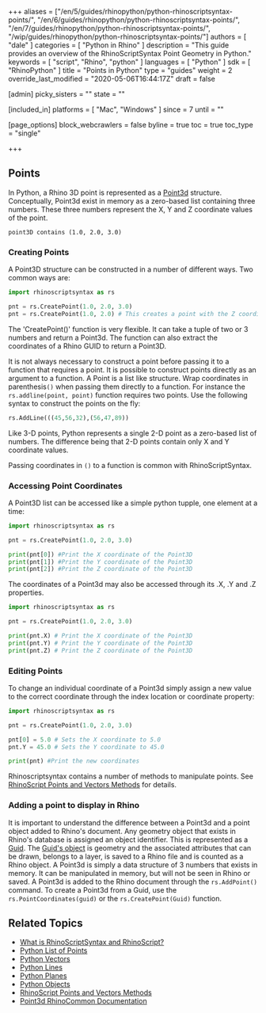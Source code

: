 +++
aliases = ["/en/5/guides/rhinopython/python-rhinoscriptsyntax-points/", "/en/6/guides/rhinopython/python-rhinoscriptsyntax-points/", "/en/7/guides/rhinopython/python-rhinoscriptsyntax-points/", "/wip/guides/rhinopython/python-rhinoscriptsyntax-points/"]
authors = [ "dale" ]
categories = [ "Python in Rhino" ]
description = "This guide provides an overview of the RhinoScriptSyntax Point Geometry in Python."
keywords = [ "script", "Rhino", "python" ]
languages = [ "Python" ]
sdk = [ "RhinoPython" ]
title = "Points in Python"
type = "guides"
weight = 2
override_last_modified = "2020-05-06T16:44:17Z"
draft = false

[admin]
picky_sisters = ""
state = ""

[included_in]
platforms = [ "Mac", "Windows" ]
since = 7
until = ""

[page_options]
block_webcrawlers = false
byline = true
toc = true
toc_type = "single"

+++

## Points

In Python, a Rhino 3D point is represented as a [Point3d](http://developer.rhino3d.com/api/RhinoCommon/html/T_Rhino_Geometry_Point3d.htm) structure. Conceptually, Point3d exist in memory as a zero-based list containing three numbers.  These three numbers represent the X, Y and Z coordinate values of the point.

```
point3D contains (1.0, 2.0, 3.0)  
```

### Creating Points

A Point3D structure can be constructed in a number of different ways.  Two common ways are:

```python
import rhinoscriptsyntax as rs

pnt = rs.CreatePoint(1.0, 2.0, 3.0)
pnt = rs.CreatePoint(1.0, 2.0) # This creates a point with the Z coordinate set to 0
```

The 'CreatePoint()' function is very flexible.  It can take a tuple of two or 3 numbers and return a Point3d.  The function can also extract the coordinates of a Rhino GUID to return a Point3D.

It is not always necessary to construct a point before passing it to a function that requires a point. It is possible to construct points directly as an argument to a function.  A Point is a list like structure. Wrap coordinates in parenthesis`()` when passing them directly to a function. For instance the `rs.addline(point, point)` function requires two points.  Use the following syntax to construct the points on the fly:

```python
rs.AddLine(((45,56,32),(56,47,89))
```

Like 3-D points, Python represents a single 2-D point as a zero-based list of numbers.  The difference being that 2-D points contain only X and Y coordinate values.

Passing coordinates in `()`  to a function is common with RhinoScriptSyntax.

### Accessing Point Coordinates

A Point3D list can be accessed like a simple python tupple, one element at a time:

```python
import rhinoscriptsyntax as rs

pnt = rs.CreatePoint(1.0, 2.0, 3.0)

print(pnt[0]) #Print the X coordinate of the Point3D
print(pnt[1]) #Print the Y coordinate of the Point3D
print(pnt[2]) #Print the Z coordinate of the Point3D
```

The coordinates of a Point3d may also be accessed through its .X, .Y and .Z properties.

```python
import rhinoscriptsyntax as rs

pnt = rs.CreatePoint(1.0, 2.0, 3.0)

print(pnt.X) # Print the X coordinate of the Point3D
print(pnt.Y) # Print the Y coordinate of the Point3D
print(pnt.Z) # Print the Z coordinate of the Point3D
```

### Editing Points

To change an individual coordinate of a Point3d simply assign a new value to the correct coordinate through the index location or coordinate property:

```python
import rhinoscriptsyntax as rs

pnt = rs.CreatePoint(1.0, 2.0, 3.0)

pnt[0] = 5.0 # Sets the X coordinate to 5.0
pnt.Y = 45.0 # Sets the Y coordinate to 45.0

print(pnt) #Print the new coordinates
```

Rhinoscriptsyntax contains a number of methods to manipulate points.  See [RhinoScript Points and Vectors Methods](/guides/rhinopython/python-rhinoscriptsyntax-point-vector-methods) for details.

### Adding a point to display in Rhino

It is important to understand the difference between a Point3d and a point object added to Rhino's document.  Any geometry object that exists in Rhino's database is assigned an object identifier.  This is represented as a [Guid](/guides/rhinopython/python-rhinoscriptsyntax-objects). The [Guid's object](/guides/rhinopython/python-rhinoscriptsyntax-objects) is geometry and the associated attributes that can be drawn, belongs to a layer, is saved to a Rhino file and is counted as a Rhino object.  A Point3d is simply a data structure of 3 numbers that exists in memory.  It can be manipulated in memory, but will not be seen in Rhino or saved.  A Point3d is added to the Rhino document through the `rs.AddPoint()` command.  To create a Point3d from a Guid, use the `rs.PointCoordinates(guid)` or the `rs.CreatePoint(Guid)` function.

## Related Topics

- [What is RhinoScriptSyntax and RhinoScript?](/guides/rhinopython/what-is-rhinopython)
- [Python List of Points](/guides/rhinopython/python-rhinoscriptsyntax-list-points)
- [Python Vectors](/guides/rhinopython/python-rhinoscriptsyntax-vectors)
- [Python Lines](/guides/rhinopython/python-rhinoscriptsyntax-lines)
- [Python Planes](/guides/rhinopython/python-rhinoscriptsyntax-plane)
- [Python Objects](/guides/rhinopython/python-rhinoscriptsyntax-objects)
- [RhinoScript Points and Vectors Methods](/guides/rhinopython/python-rhinoscriptsyntax-point-vector-methods)
- [Point3d RhinoCommon Documentation](http://developer.rhino3d.com/api/RhinoCommon/html/T_Rhino_Geometry_Point3d.htm)
